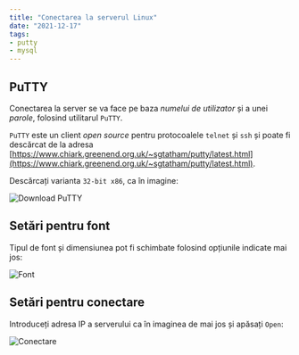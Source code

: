 ```yaml
---
title: "Conectarea la serverul Linux"
date: "2021-12-17"
tags:
- putty
- mysql
---
```


## PuTTY

Conectarea la server se va face pe baza *numelui de utilizator* și a unei *parole*, folosind utilitarul `PuTTY`.

`PuTTY` este un client *open source* pentru protocoalele `telnet` și `ssh` și poate fi descărcat de la adresa
[https://www.chiark.greenend.org.uk/~sgtatham/putty/latest.html](https://www.chiark.greenend.org.uk/~sgtatham/putty/latest.html).

Descărcați varianta `32-bit x86`, ca în imagine:

![Download PuTTY](/img/putty-download.png)

## Setări pentru font

Tipul de font și dimensiunea pot fi schimbate folosind opțiunile indicate mai jos:

![Font](/img/putty-1.png)

## Setări pentru conectare

Introduceți adresa IP a serverului ca în imaginea de mai jos și apăsați `Open`:

![Conectare](/img/putty-2.png)
